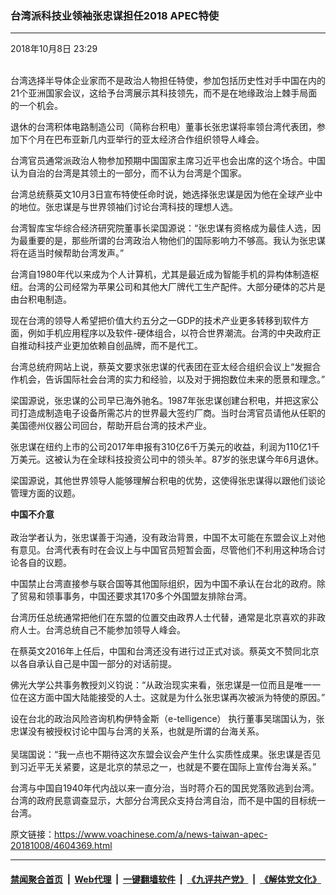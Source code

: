 ### 台湾派科技业领袖张忠谋担任2018 APEC特使
------------------------

<div class="published">
 <span class="date" title="中国时间">
  <time datetime="2018-10-08T23:29:35+08:00">
   2018年10月8日 23:29
  </time>
 </span>
</div>
<br/>
<div class="wsw">
 <p>
  台湾选择半导体企业家而不是政治人物担任特使，参加包括历史性对手中国在内的21个亚洲国家会议，这给予台湾展示其科技领先，而不是在地缘政治上棘手局面的一个机会。
 </p>
 <p>
  退休的台湾积体电路制造公司（简称台积电）董事长张忠谋将率领台湾代表团，参加下个月在巴布亚新几内亚举行的亚太经济合作组织领导人峰会。
 </p>
 <p>
  台湾官员通常派政治人物参加预期中国国家主席习近平也会出席的这个场合。中国认为自治的台湾是其领土的一部分，而不认为台湾是个国家。
 </p>
 <p>
  台湾总统蔡英文10月3日宣布特使任命时说，她选择张忠谋是因为他在全球产业中的地位。张忠谋是与世界领袖们讨论台湾科技的理想人选。
 </p>
 <p>
  台湾智库宝华综合经济研究院董事长梁国源说：“张忠谋有资格成为最佳人选，因为最重要的是，那些所谓的台湾政治人物他们的国际影响力不够高。我认为张忠谋将在适当时候帮助台湾发声。”
 </p>
 <p>
  台湾自1980年代以来成为个人计算机，尤其是最近成为智能手机的异构体制造枢纽。台湾的公司经常为苹果公司和其他大厂牌代工生产配件。大部分硬体的芯片是由台积电制造。
 </p>
 <p>
  现在台湾的领导人希望把价值大约五分之一GDP的技术产业更多转移到软件方面，例如手机应用程序以及软件-硬体组合，以符合世界潮流。台湾的中央政府正自推动科技产业更加依赖自创品牌，而不是代工。
 </p>
 <p>
  台湾总统府网站上说，蔡英文要求张忠谋的代表团在亚太经合组织会议上“发掘合作机会，告诉国际社会台湾的实力和经验，以及对于拥抱数位未来的愿景和理念。”
 </p>
 <p>
  梁国源说，张忠谋的公司早已海外驰名。1987年张忠谋创建台积电，并把这家公司打造成制造电子设备所需芯片的世界最大签约厂商。当时台湾官员请他从任职的美国德州仪器公司回台，帮助开启台湾的技术产业。
 </p>
 <p>
  张忠谋在纽约上市的公司2017年申报有310亿6千万美元的收益，利润为110亿1千万美元。这被认为在全球科技投资公司中的领头羊。87岁的张忠谋今年6月退休。
 </p>
 <p>
  梁国源说，其他世界领导人能够理解台积电的优势，这使得张忠谋得以跟他们谈论管理方面的议题。
 </p>
 <p>
  <strong>
   中国不介意
  </strong>
  <br/>
  <br/>
  政治学者认为，张忠谋善于沟通，没有政治背景，中国不太可能在东盟会议上对他有意见。台湾代表有时在会议上与中国官员短暂会面，尽管他们不利用这种场合讨论各自的议题。
 </p>
 <p>
  中国禁止台湾直接参与联合国等其他国际组织，因为中国不承认在台北的政府。除了贸易和领事事务，中国还要求其170多个外国盟友排除台湾。
 </p>
 <p>
  台湾历任总统通常把他们在东盟的位置交由政界人士代替，通常是北京喜欢的非政府人士。台湾总统自己不能参加领导人峰会。
 </p>
 <p>
  在蔡英文2016年上任后，中国和台湾还没有进行过正式对谈。蔡英文不赞同北京以各自承认自己是中国一部分的对话前提。
 </p>
 <p>
  佛光大学公共事务教授刘义钧说：“从政治现实来看，张忠谋是一位而且是唯一一位在这方面中国大陆能接受的人士。这就是为什么张忠谋再次被派为特使的原因。”
 </p>
 <p>
  设在台北的政治风险咨询机构伊特金斯（e-telligence） 执行董事吴瑞国认为，张忠谋没有被授权讨论中国与台湾的关系，也就是所谓的台海关系。
  <br/>
  <br/>
  吴瑞国说：“我一点也不期待这次东盟会议会产生什么实质性成果。张忠谋是否见到习近平无关紧要，这是北京的禁忌之一，也就是不要在国际上宣传台海关系。”
 </p>
 <p>
  台湾与中国自1940年代内战以来一直分治，当时蒋介石的国民党落败逃到台湾。台湾的政府民意调查显示，大部分台湾民众支持台湾自治，而不是中国的目标统一台湾。
 </p>
</div>

原文链接：https://www.voachinese.com/a/news-taiwan-apec-20181008/4604369.html


------------------------
#### [禁闻聚合首页](https://github.com/gfw-breaker/banned-news/blob/master/README.md) &nbsp;|&nbsp; [Web代理](https://github.com/gfw-breaker/open-proxy/blob/master/README.md) &nbsp;|&nbsp;  [一键翻墙软件](https://github.com/gfw-breaker/nogfw/blob/master/README.md) &nbsp;|&nbsp; [《九评共产党》](https://github.com/gfw-breaker/9ping.md/blob/master/README.md#九评之一评共产党是什么) &nbsp;|&nbsp; [《解体党文化》](https://github.com/gfw-breaker/jtdwh.md/blob/master/README.md#绪论)